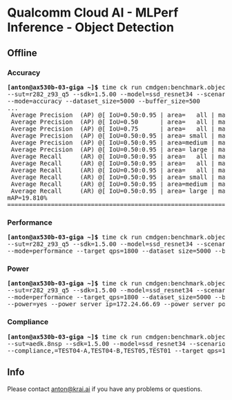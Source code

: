# Qualcomm Cloud AI - MLPerf Inference - Object Detection

<a name="submit_r282_z93_q5_offline"></a>
## Offline

<a name="submit_r282_z93_q5_offline_accuracy"></a>
### Accuracy

<pre>
<b>[anton@ax530b-03-giga ~]&dollar;</b> time ck run cmdgen:benchmark.object-detection.qaic-loadgen --verbose \
--sut=r282_z93_q5 --sdk=1.5.00 --model=ssd_resnet34 --scenario=offline \
--mode=accuracy --dataset_size=5000 --buffer_size=500
...
 Average Precision  (AP) @[ IoU=0.50:0.95 | area=   all | maxDets=100 ] = 0.198
 Average Precision  (AP) @[ IoU=0.50      | area=   all | maxDets=100 ] = 0.381
 Average Precision  (AP) @[ IoU=0.75      | area=   all | maxDets=100 ] = 0.179
 Average Precision  (AP) @[ IoU=0.50:0.95 | area= small | maxDets=100 ] = 0.120
 Average Precision  (AP) @[ IoU=0.50:0.95 | area=medium | maxDets=100 ] = 0.254
 Average Precision  (AP) @[ IoU=0.50:0.95 | area= large | maxDets=100 ] = 0.232
 Average Recall     (AR) @[ IoU=0.50:0.95 | area=   all | maxDets=  1 ] = 0.200
 Average Recall     (AR) @[ IoU=0.50:0.95 | area=   all | maxDets= 10 ] = 0.330
 Average Recall     (AR) @[ IoU=0.50:0.95 | area=   all | maxDets=100 ] = 0.363
 Average Recall     (AR) @[ IoU=0.50:0.95 | area= small | maxDets=100 ] = 0.192
 Average Recall     (AR) @[ IoU=0.50:0.95 | area=medium | maxDets=100 ] = 0.428
 Average Recall     (AR) @[ IoU=0.50:0.95 | area= large | maxDets=100 ] = 0.427
mAP=19.810%
==========================================================================================
</pre>

<a name="submit_r282_z93_q5_offline_performance"></a>
### Performance

<pre>
<b>[anton@ax530b-03-giga ~]&dollar;</b> time ck run cmdgen:benchmark.object-detection.qaic-loadgen --verbose \
--sut=r282_z93_q5 --sdk=1.5.00 --model=ssd_resnet34 --scenario=offline \
--mode=performance --target_qps=1800 --dataset_size=5000 --buffer_size=64
</pre>

<a name="submit_r282_z93_q5_offline_power"></a>
### Power

<pre>
<b>[anton@ax530b-03-giga ~]&dollar;</b> time ck run cmdgen:benchmark.object-detection.qaic-loadgen --verbose \
--sut=r282_z93_q5 --sdk=1.5.00 --model=ssd_resnet34 --scenario=offline \
--mode=performance --target_qps=1800 --dataset_size=5000 --buffer_size=64 \
--power=yes --power_server_ip=172.24.66.69 --power_server_port=4949 --sleep_before_ck_benchmark_sec=90
</pre>

<a name="submit_r282_z93_q5_offline_compliance"></a>
### Compliance

<pre>
<b>[anton@ax530b-03-giga ~]&dollar;</b> time ck run cmdgen:benchmark.object-detection.qaic-loadgen --verbose \
--sut=aedk.8nsp --sdk=1.5.00 --model=ssd_resnet34 --scenario=offline \
--compliance,=TEST04-A,TEST04-B,TEST05,TEST01 --target_qps=1800 --dataset_size=5000 --buffer_size=64
</pre>

## Info

Please contact anton@krai.ai if you have any problems or questions.
